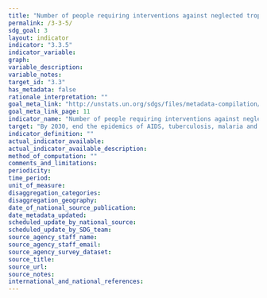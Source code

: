 ```yaml
---
title: "Number of people requiring interventions against neglected tropical diseases"
permalink: /3-3-5/
sdg_goal: 3
layout: indicator
indicator: "3.3.5"
indicator_variable: 
graph: 
variable_description: 
variable_notes: 
target_id: "3.3"
has_metadata: false
rationale_interpretation: ""
goal_meta_link: "http://unstats.un.org/sdgs/files/metadata-compilation/Metadata-Goal-3.pdf"
goal_meta_link_page: 11
indicator_name: "Number of people requiring interventions against neglected tropical diseases"
target: "By 2030, end the epidemics of AIDS, tuberculosis, malaria and neglected tropical diseases and combat hepatitis, water-borne diseases and other communicable diseases."
indicator_definition: ""
actual_indicator_available: 
actual_indicator_available_description: 
method_of_computation: ""
comments_and_limitations: 
periodicity: 
time_period: 
unit_of_measure: 
disaggregation_categories: 
disaggregation_geography: 
date_of_national_source_publication: 
date_metadata_updated: 
scheduled_update_by_national_source: 
scheduled_update_by_SDG_team: 
source_agency_staff_name: 
source_agency_staff_email: 
source_agency_survey_dataset: 
source_title: 
source_url: 
source_notes: 
international_and_national_references: 
---
```


